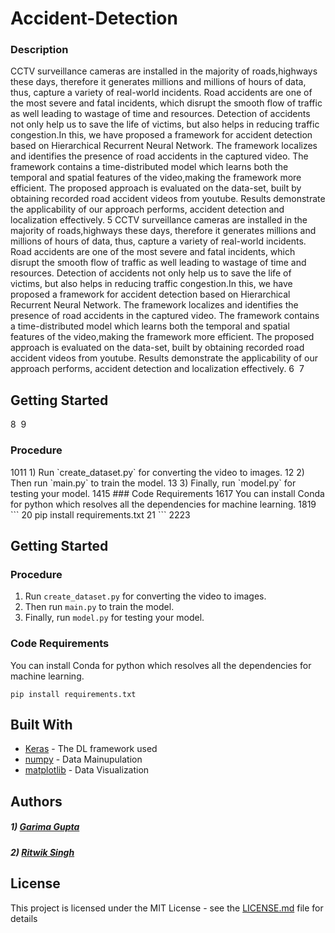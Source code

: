 # Accident-Detection

### Description

CCTV surveillance cameras are installed in the majority of roads,highways these days, therefore it generates millions and millions of hours of data, thus, capture a variety of real-world incidents. Road accidents are one of the most severe and fatal incidents, which disrupt the smooth flow of traffic as well leading to wastage of time and resources. Detection of accidents not only help us to save the life of victims, but also helps in reducing traffic congestion.In this, we have proposed a framework for accident detection based on Hierarchical Recurrent Neural Network. The framework localizes and identifies the presence of road accidents in the captured video. The framework contains a time-distributed model which learns both the temporal and spatial features of the video,making the framework more efficient. The proposed approach is evaluated on the data-set, built by obtaining recorded road accident videos from youtube. Results demonstrate the applicability of our approach performs, accident detection and localization effectively.
​
5
CCTV surveillance cameras are installed in the majority of roads,highways these days, therefore it generates millions and millions of hours of data, thus, capture a variety of real-world incidents. Road accidents are one of the most severe and fatal incidents, which disrupt the smooth flow of traffic as well leading to wastage of time and resources. Detection of accidents not only help us to save the life of victims, but also helps in reducing traffic congestion.In this, we have proposed a framework for accident detection based on Hierarchical Recurrent Neural Network. The framework localizes and identifies the presence of road accidents in the captured video. The framework contains a time-distributed model which learns both the temporal and spatial features of the video,making the framework more efficient. The proposed approach is evaluated on the data-set, built by obtaining recorded road accident videos from youtube. Results demonstrate the applicability of our approach performs, accident detection and localization effectively.
6
​
7
## Getting Started
8
​
9
<h3>Procedure</h3>
10
​
11
1) Run `create_dataset.py` for converting the video to images.
12
2) Then run `main.py` to train the model.
13
3) Finally, run `model.py` for testing your model.
14
​
15
### Code Requirements
16
​
17
You can install Conda for python which resolves all the dependencies for machine learning.
18
​
19
```
20
pip install requirements.txt
21
```
22
​
23

## Getting Started

<h3>Procedure</h3>

1) Run `create_dataset.py` for converting the video to images.
2) Then run `main.py` to train the model.
3) Finally, run `model.py` for testing your model.

### Code Requirements

You can install Conda for python which resolves all the dependencies for machine learning.

```
pip install requirements.txt
```


## Built With

* [Keras](https://keras.io/) - The DL framework used
* [numpy](https://numpy.org/) - Data Mainupulation
* [matplotlib](https://matplotlib.org/) - Data Visualization



## Authors

##### 1) [Garima Gupta](https://github.com/Garimagupta85)
##### 2) [Ritwik Singh](https://github.com/ritwik-singh)


## License

This project is licensed under the MIT License - see the [LICENSE.md](LICENSE.md) file for details
